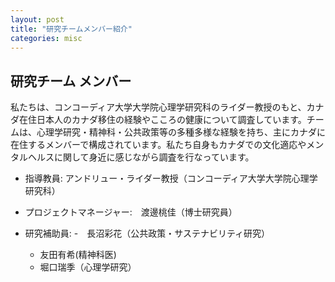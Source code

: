 ```yaml
---
layout: post
title: "研究チームメンバー紹介"
categories: misc
---
```


## 研究チーム メンバー
私たちは、コンコーディア大学大学院心理学研究科のライダー教授のもと、カナダ在住日本人のカナダ移住の経験やこころの健康について調査しています。チームは、心理学研究・精神科・公共政策等の多種多様な経験を持ち、主にカナダに在住するメンバーで構成されています。私たち自身もカナダでの文化適応やメンタルヘルスに関して身近に感じながら調査を行なっています。

- 指導教員: アンドリュー・ライダー教授（コンコーディア大学大学院心理学研究科）
  
- プロジェクトマネージャー:　渡邊桃佳（博士研究員）
  
- 研究補助員:
  -　長沼彩花（公共政策・サステナビリティ研究）
  - 友田有希(精神科医) 
  - 堀口瑞季（心理学研究）
